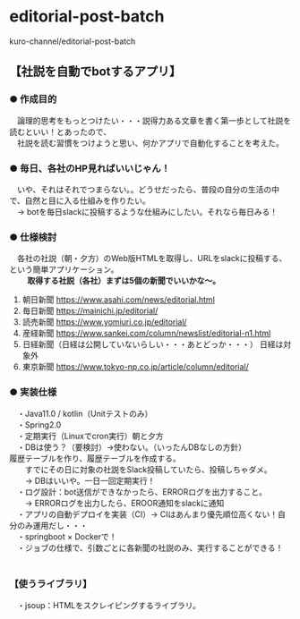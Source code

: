 # editorial-post-batch
kuro-channel/editorial-post-batch

## 【社説を自動でbotするアプリ】
### ● 作成目的  
　論理的思考をもっとつけたい・・・説得力ある文章を書く第一歩として社説を読むといい！とあったので、  
　社説を読む習慣をつけようと思い、何かアプリで自動化することを考えた。  

### ● 毎日、各社のHP見ればいいじゃん！
　いや、それはそれでつまらない。。どうせだったら、普段の自分の生活の中で、自然と目に入る仕組みを作りたい。  
　→ botを毎日slackに投稿するような仕組みにしたい。それなら毎日みる！  

### ● 仕様検討
　各社の社説（朝・夕方）のWeb版HTMLを取得し、URLをslackに投稿する、という簡単アプリケーション。  
　
　**取得する社説（各社）まずは5個の新聞でいいかな～。**  

  1. 朝日新聞  https://www.asahi.com/news/editorial.html  
  2. 毎日新聞  https://mainichi.jp/editorial/  
  3. 読売新聞  https://www.yomiuri.co.jp/editorial/  
  4. 産経新聞  https://www.sankei.com/column/newslist/editorial-n1.html  
  5. 日経新聞（日経は公開していないらしい・・・あとどっか・・・）  日経は対象外
  6. 東京新聞  https://www.tokyo-np.co.jp/article/column/editorial/
　
### ● 実装仕様  
　・Java11.0 / kotlin（Unitテストのみ）  
　・Spring2.0  
　・定期実行（Linuxでcron実行）朝と夕方  
　・DBは使う？（要検討）→使わない。（いったんDBなしの方針）  
    履歴テーブルを作り、履歴テーブルを作成する。    
　　すでにその日に対象の社説をSlack投稿していたら、投稿しちゃダメ。  
　　→ DBはいいや。一日一回定期実行！  
　・ログ設計：bot送信ができなかったら、ERRORログを出力すること。  
　　→ ERRORログを出力したら、EROOR通知をslackに通知  
　・アプリの自動デプロイを実装（CI）→ CIはあんまり優先順位高くない！自分のみ運用だし・・・  
　・springboot × Dockerで！  
　・ジョブの仕様で、引数ごとに各新聞の社説のみ、実行することができる！  
　
### 【使うライブラリ】  
　・jsoup：HTMLをスクレイピングするライブラリ。  

